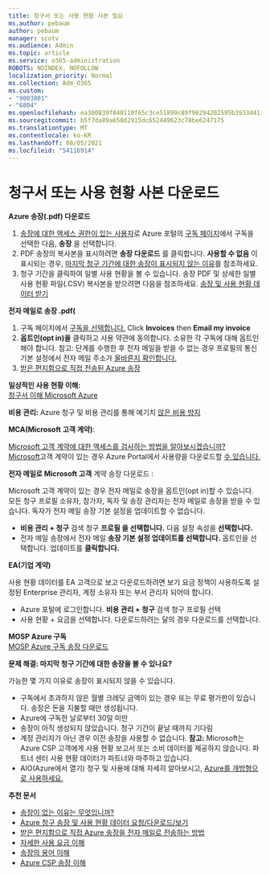```yaml
---
title: 청구서 또는 사용 현황 사본 필요
ms.author: pebaum
author: pebaum
manager: scotv
ms.audience: Admin
ms.topic: article
ms.service: o365-administration
ROBOTS: NOINDEX, NOFOLLOW
localization_priority: Normal
ms.collection: Adm_O365
ms.custom:
- "9003801"
- "6804"
ms.openlocfilehash: ea300839f840110f65c3ce51899c89f96294202595b3933d411d6f1803fa7e43
ms.sourcegitcommit: b5f7da89a650d2915dc652449623c78be6247175
ms.translationtype: MT
ms.contentlocale: ko-KR
ms.lasthandoff: 08/05/2021
ms.locfileid: "54116914"
---
```

# <a name="get-a-copy-of-your-bill-or-usage"></a>청구서 또는 사용 현황 사본 다운로드

**Azure 송장(.pdf) 다운로드**

1. [송장에 대한 액세스 권한이 있는 사용자](https://docs.microsoft.com/azure/cost-management-billing/manage/manage-billing-access?WT.mc_id=Portal-Microsoft_Azure_Support)로 Azure 포털의 [구독 페이지](https://portal.azure.com/#blade/Microsoft_Azure_Billing/SubscriptionsBlade)에서 구독을 선택한 다음, **송장** 을 선택합니다.
2. PDF 송장의 복사본을 표시하려면 **송장 다운로드** 를 클릭합니다. **사용할 수 없음** 이 표시되는 경우, [마지막 청구 기간에 대한 송장이 표시되지 않는 이유](https://docs.microsoft.com/azure/cost-management-billing/manage/download-azure-invoice-daily-usage-date?WT.mc_id=Portal-Microsoft_Azure_Support#noinvoice)를 참조하세요.
3. 청구 기간을 클릭하여 일별 사용 현황을 볼 수 있습니다. 송장 PDF 및 상세한 일별 사용 현황 파일(.CSV) 복사본을 받으려면 다음을 참조하세요. [송장 및 사용 현황 데이터 받기](https://docs.microsoft.com/azure/cost-management-billing/manage/download-azure-invoice-daily-usage-date?WT.mc_id=Portal-Microsoft_Azure_Support)

**전자 메일로 송장 .pdf(**

1. 구독 페이지에서 [구독을 선택합니다.](https://ms.portal.azure.com/#blade/Microsoft_Azure_Billing/SubscriptionsBlade) Click **Invoices** then **Email my invoice**
2. **옵트인(opt in)을** 클릭하고 사용 약관에 동의합니다. 소유한 각 구독에 대해 옵트인해야 합니다. 참고: 단계를 수행한 후 전자 메일을 받을 수 없는 경우 프로필의 통신 기본 설정에서 전자 메일 주소가 [올바른지 확인합니다.](https://account.windowsazure.com/profile)
3. [받은 편지함으로 직접 전송된 Azure 송장](https://azure.microsoft.com/blog/azure-email-invoices/)

**일상적인 사용 현황 이해:**  
 [청구서 이해 Microsoft Azure](https://docs.microsoft.com/azure/cost-management-billing/understand/review-individual-bill?WT.mc_id=Portal-Microsoft_Azure_Support)  

**비용 관리:** Azure 청구 및 비용 관리를 통해 예기치 [않은 비용 방지](https://docs.microsoft.com/azure/cost-management-billing/manage/getting-started?WT.mc_id=Portal-Microsoft_Azure_Support)  

**MCA(Microsoft 고객 계약)**:

[Microsoft 고객 계약에 대한 액세스를 검사하는 방법을 알아보시겠습니까?](https://docs.microsoft.com/azure/cost-management-billing/manage/download-azure-invoice-daily-usage-date?WT.mc_id=Portal-Microsoft_Azure_Support#check-access-to-a-microsoft-customer-agreement)  
[Microsoft](https://docs.microsoft.com/azure/cost-management-billing/manage/download-azure-invoice-daily-usage-date?WT.mc_id=Portal-Microsoft_Azure_Support#check-access-to-a-microsoft-customer-agreement)고객 계약이 있는 경우 Azure Portal에서 사용량을 다운로드할 [수 있습니다.](https://portal.azure.com/)

**전자 메일로 Microsoft 고객** 계약 송장 다운로드 :

Microsoft 고객 계약이 있는 경우 전자 메일로 송장을 옵트인(opt in)할 수 있습니다. 모든 청구 프로필 소유자, 참가자, 독자 및 송장 관리자는 전자 메일로 송장을 받을 수 있습니다. 독자가 전자 메일 송장 기본 설정을 업데이트할 수 없습니다.

- **비용 관리 + 청구** 검색 청구 **프로필 을 선택합니다.** 다음 설정 속성을 **선택합니다.**
- 전자 메일 송장에서 전자 메일 **송장 기본 설정 업데이트를 선택합니다.** 옵트인을 선택합니다. 업데이트를 **클릭합니다.**

**EA(기업 계약)**

사용 현황 데이터를 EA 고객으로 보고 다운로드하려면 보기 요금 정책이 사용하도록 설정된 Enterprise 관리자, 계정 소유자 또는 부서 관리자 되어야 합니다.

- Azure 포털에 로그인합니다. **비용 관리 + 청구** 검색 청구 프로필 선택
- 사용 현황 + 요금을 선택합니다. 다운로드하려는 달의 경우 다운로드를 선택합니다.

**MOSP Azure 구독**  
[MOSP Azure 구독 송장 다운로드](https://docs.microsoft.com/azure/cost-management-billing/understand/download-azure-invoice?WT.mc_id=Portal-Microsoft_Azure_Support#download-your-mosp-azure-subscription-invoice)

**문제 해결: 마지막 청구 기간에 대한 송장을 볼 수 있나요?**

가능한 몇 가지 이유로 송장이 표시되지 않을 수 있습니다.

- 구독에서 초과하지 않은 월별 크레딧 금액이 있는 경우 또는 무료 평가판이 있습니다. 송장은 돈을 지불할 때만 생성됩니다.
- Azure에 구독한 날로부터 30일 미만
- 송장이 아직 생성되지 않았습니다. 청구 기간이 끝날 때까지 기다림
- 계정 관리자가 아닌 경우 이전 송장을 사용할 수 없습니다. **참고:** Microsoft는 Azure CSP 고객에게 사용 현황 보고서 또는 소비 데이터를 제공하지 않습니다. 파트너 센터 사용 현황 데이터가 파트너와 마주하고 있습니다.
- AIO(Azure에서 열기) 청구 및 사용에 대해 자세히 알아보시고, [Azure를 개방형으로 사용하세요.](https://azure.microsoft.com/offers/ms-azr-0111p/)

**추천 문서**

- [송장이 없는 이유는 무엇입니까?](https://docs.microsoft.com/azure/cost-management-billing/understand/download-azure-invoice?WT.mc_id=Portal-Microsoft_Azure_Support#noinvoice)
- [Azure 청구 송장 및 사용 현황 데이터 요청/다운로드/보기](https://docs.microsoft.com/azure/cost-management-billing/manage/download-azure-invoice-daily-usage-date?WT.mc_id=Portal-Microsoft_Azure_Support)
- [받은 편지함으로 직접 Azure 송장을 전자 메일로 전송하는 방법](https://docs.microsoft.com/azure/cost-management-billing/manage/download-azure-invoice-daily-usage-date?WT.mc_id=Portal-Microsoft_Azure_Support)
- [자세한 사용 요금 이해](https://docs.microsoft.com/azure/cost-management-billing/understand/review-individual-bill?WT.mc_id=Portal-Microsoft_Azure_Support#csv)
- [송장의 용어 이해](https://docs.microsoft.com/azure/cost-management-billing/understand/understand-invoice?WT.mc_id=Portal-Microsoft_Azure_Support)
- [Azure CSP 송장 이해](https://docs.microsoft.com/partner-center/azure-plan-lp?WT.mc_id=Portal-Microsoft_Azure_Support)

